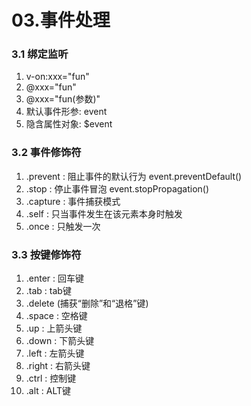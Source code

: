 # 03.事件处理

### 3.1 绑定监听

1. v-on:xxx="fun"
2. @xxx="fun"
3. @xxx="fun(参数)"
4. 默认事件形参: event
5. 隐含属性对象: $event

### 3.2 事件修饰符

1. .prevent : 阻止事件的默认行为 event.preventDefault()
2. .stop : 停止事件冒泡 event.stopPropagation()
3. .capture : 事件捕获模式
4. .self : 只当事件发生在该元素本身时触发
5. .once : 只触发一次

### 3.3 按键修饰符

1. .enter : 回车键
2. .tab : tab键
3. .delete (捕获“删除”和“退格”键)
4. .space : 空格键
5. .up : 上箭头键
6. .down : 下箭头键
7. .left : 左箭头键
8. .right : 右箭头键
9. .ctrl : 控制键
10. .alt : ALT键